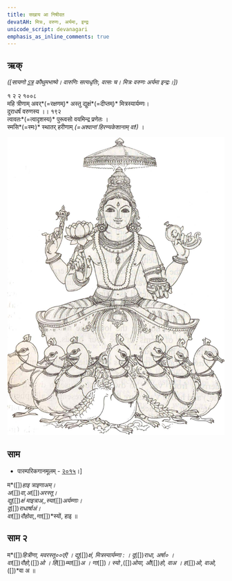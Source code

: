 ```yaml
---
title: सखाय आ निषीदत 
devatAH: मित्रः, वरुणः, अर्यमा, इन्द्रः
unicode_script: devanagari  
emphasis_as_inline_comments: true
---   
```


## ऋक्

*([सायणो [ऽत्र](https://archive.org/details/SamaVedaSanhitaWithSayanabhashyaVolume1SatyavrataSamasrami1874bis/page/n473) कौथुमभाष्ये। वारुणिः सत्यधृतिः, वत्सः च। मित्रः वरुणः अर्यमा इन्द्रः।])*

१ २ २ १००८  
महि त्रीणाम् अवर्*(=रक्षणम्)* अस्तु द्युक्षं*(=दीप्तम्)* मित्रस्यार्यम्णः।  
दुराधर्षं वरुणस्य  ।। १९२  
त्वावतः*(=त्वादृशस्य)* पुरूवसो वयमिन्द्र प्रणेतः  ।  
स्मसि*(=स्मः)* स्थातर् हरीणाम् *(=अश्वानां हिरण्यकेशानाम् वा!)*  ।

![](../images/varuna.png)


## साम
- पारम्परिकगानमूलम् - [२०१५](https://archive.org/stream/sAmaveda-jaiminIya-paravastu-paramparA-docs/UDAKA%20SAANTHI%20SAAMAANI#page/n2/mode/1up&sa=D&ust=1542425956390000)।]
<div class="audioEmbed"  caption="रामानुजार्यः 1974 " src="https://archive
.org/download/jaiminIya-sAma-gAna-paravastu-tradition-rAmAnuja/mahi-trINAm-1.mp3"></div>
<div class="audioEmbed"  caption="गोपालार्यः 2015  " src="https://archive
.org/download/jaiminIya-sAma-gAna-paravastu-tradition-gopAla-2015/mahi-trINAm-1.mp3"></div>
<div class="audioEmbed"  caption="गोपाल-विश्वासयोर् अनुवचनम् 2018  " src="https://archive
.org/download/jaiminIya-sAma-gAna-paravastu-tradition-anuvachanam-gopAla-vishvAsa-2018/mahi-trINAm-1.mp3"></div>

म*([])*हाइ त्राइणाअम्।  
अ*([])*वा,अ*([])*अरस्तू।  
द्यु*([])*क्षं माइत्राअ,,स्या*([])*अर्यम्णाः।  
दू*([])*राधार्षाअं।  
वा*([])*रौहोवा,,णा*([])*स्यों, हाइ ॥

## साम २
<div class="audioEmbed"  caption="रामानुजार्यः 1974 " src="https://archive
.org/download/jaiminIya-sAma-gAna-paravastu-tradition-rAmAnuja/mahi-trINAm-2.mp3"></div>
<div class="audioEmbed"  caption="गोपालार्यः 2015  " src="https://archive
.org/download/jaiminIya-sAma-gAna-paravastu-tradition-gopAla-2015/mahi-trINAm-2.mp3"></div>
<div class="audioEmbed"  caption="गोपाल-विश्वासयोर् अनुवचनम् 2018  " src="https://archive
.org/download/jaiminIya-sAma-gAna-paravastu-tradition-anuvachanam-gopAla-vishvAsa-2018/mahi-trINAm-2.mp3"></div>

म*([])*हित्रीणा, मवरस्तू००एऎ । द्यु*([])*क्षं, मित्रस्यार्यम्णा : । दू*([])*राधा, अर्षा० ।   
वा*([])*रौहो,*([])*ओ । हिं*([])*म्मा*([])*अ । णा*([])*। स्यो ,*([])*ओया,
औ*([])*हो, वाअ । ह*([])*ओ, वाओ,*([])*वा अ ॥

